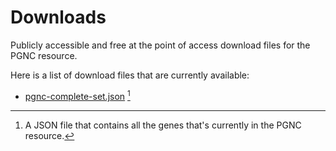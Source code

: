 # Downloads
Publicly accessible and free at the point of access download files for the PGNC resource.

Here is a list of download files that are currently available:

  - [pgnc-complete-set.json][1] [^1]

[^1]: A JSON file that contains all the genes that's currently in the PGNC resource.

[1]: https://github.com/PGNC-Plant-Gene-Nomenclature-Committee/Downloads/blob/main/pgnc-complete-set.json
